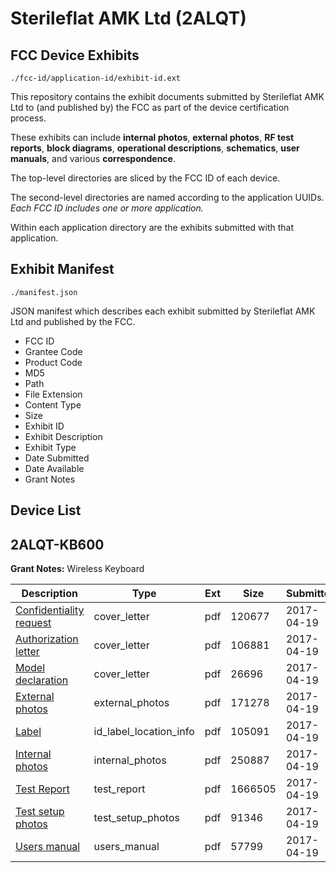 # Sterileflat AMK Ltd (2ALQT)
## FCC Device Exhibits

```
./fcc-id/application-id/exhibit-id.ext
```

This repository contains the exhibit documents submitted by Sterileflat AMK Ltd to (and published by) the FCC as part of the device certification process.

These exhibits can include **internal photos**, **external photos**, **RF test reports**, **block diagrams**, **operational descriptions**, **schematics**, **user manuals**, and various **correspondence**.

The top-level directories are sliced by the FCC ID of each device.

The second-level directories are named according to the application UUIDs. *Each FCC ID includes one or more application.*

Within each application directory are the exhibits submitted with that application. 

## Exhibit Manifest

```
./manifest.json
```

JSON manifest which describes each exhibit submitted by Sterileflat AMK Ltd and published by the FCC.

- FCC ID
- Grantee Code
- Product Code
- MD5
- Path
- File Extension
- Content Type
- Size
- Exhibit ID
- Exhibit Description
- Exhibit Type
- Date Submitted
- Date Available
- Grant Notes

## Device List
## 2ALQT-KB600
**Grant Notes:** Wireless Keyboard

| Description | Type | Ext | Size | Submitted | Available |
| ----------- | ---- | --- | ---- | --------- | --------- |
| [Confidentiality request](2ALQT-KB600/08c2895fc73e82649c321bd57496ed13/3363792.pdf) | cover_letter | pdf | 120677 | 2017-04-19 | 2017-04-19 |
| [Authorization letter](2ALQT-KB600/08c2895fc73e82649c321bd57496ed13/3363794.pdf) | cover_letter | pdf | 106881 | 2017-04-19 | 2017-04-19 |
| [Model declaration](2ALQT-KB600/08c2895fc73e82649c321bd57496ed13/3363796.pdf) | cover_letter | pdf | 26696 | 2017-04-19 | 2017-04-19 |
| [External photos](2ALQT-KB600/08c2895fc73e82649c321bd57496ed13/3363788.pdf) | external_photos | pdf | 171278 | 2017-04-19 | 2017-04-19 |
| [Label](2ALQT-KB600/08c2895fc73e82649c321bd57496ed13/3363793.pdf) | id_label_location_info | pdf | 105091 | 2017-04-19 | 2017-04-19 |
| [Internal photos](2ALQT-KB600/08c2895fc73e82649c321bd57496ed13/3363789.pdf) | internal_photos | pdf | 250887 | 2017-04-19 | 2017-04-19 |
| [Test Report](2ALQT-KB600/08c2895fc73e82649c321bd57496ed13/3363795.pdf) | test_report | pdf | 1666505 | 2017-04-19 | 2017-04-19 |
| [Test setup photos](2ALQT-KB600/08c2895fc73e82649c321bd57496ed13/3363790.pdf) | test_setup_photos | pdf | 91346 | 2017-04-19 | 2017-04-19 |
| [Users manual](2ALQT-KB600/08c2895fc73e82649c321bd57496ed13/3363791.pdf) | users_manual | pdf | 57799 | 2017-04-19 | 2017-04-19 |
